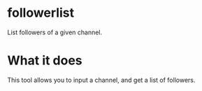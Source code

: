# followerlist
List followers of a given channel.

# What it does
This tool allows you to input a channel, and get a list of followers.
